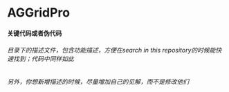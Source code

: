 # AGGridPro
#### 关键代码或者伪代码
###### 目录下的描述文件，包含功能描述，方便在search in this repository的时候能快速找到；代码中同样如此
###### 另外，你想新增描述的时候，尽量增加自己的见解，而不是修改他们
